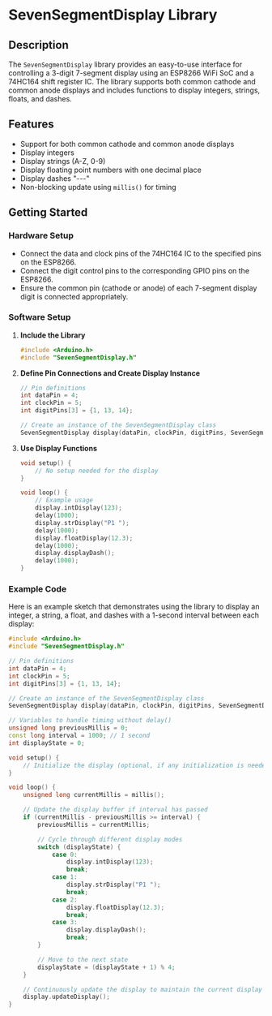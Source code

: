 # SevenSegmentDisplay Library

## Description
The `SevenSegmentDisplay` library provides an easy-to-use interface for controlling a 3-digit 7-segment display using an ESP8266 WiFi SoC and a 74HC164 shift register IC. The library supports both common cathode and common anode displays and includes functions to display integers, strings, floats, and dashes.

## Features
- Support for both common cathode and common anode displays
- Display integers
- Display strings (A-Z, 0-9)
- Display floating point numbers with one decimal place
- Display dashes "---"
- Non-blocking update using `millis()` for timing

## Getting Started

### Hardware Setup
- Connect the data and clock pins of the 74HC164 IC to the specified pins on the ESP8266.
- Connect the digit control pins to the corresponding GPIO pins on the ESP8266.
- Ensure the common pin (cathode or anode) of each 7-segment display digit is connected appropriately.

### Software Setup

1. **Include the Library**
    ```cpp
    #include <Arduino.h>
    #include "SevenSegmentDisplay.h"
    ```

2. **Define Pin Connections and Create Display Instance**
    ```cpp
    // Pin definitions
    int dataPin = 4;
    int clockPin = 5;
    int digitPins[3] = {1, 13, 14};

    // Create an instance of the SevenSegmentDisplay class
    SevenSegmentDisplay display(dataPin, clockPin, digitPins, SevenSegmentDisplay::COMMON_CATHODE);
    ```

3. **Use Display Functions**
    ```cpp
    void setup() {
        // No setup needed for the display
    }

    void loop() {
        // Example usage
        display.intDisplay(123);
        delay(1000);
        display.strDisplay("P1 ");
        delay(1000);
        display.floatDisplay(12.3);
        delay(1000);
        display.displayDash();
        delay(1000);
    }
    ```

### Example Code
Here is an example sketch that demonstrates using the library to display an integer, a string, a float, and dashes with a 1-second interval between each display:

```cpp
#include <Arduino.h>
#include "SevenSegmentDisplay.h"

// Pin definitions
int dataPin = 4;
int clockPin = 5;
int digitPins[3] = {1, 13, 14};

// Create an instance of the SevenSegmentDisplay class
SevenSegmentDisplay display(dataPin, clockPin, digitPins, SevenSegmentDisplay::COMMON_CATHODE);

// Variables to handle timing without delay()
unsigned long previousMillis = 0;
const long interval = 1000; // 1 second
int displayState = 0;

void setup() {
    // Initialize the display (optional, if any initialization is needed)
}

void loop() {
    unsigned long currentMillis = millis();

    // Update the display buffer if interval has passed
    if (currentMillis - previousMillis >= interval) {
        previousMillis = currentMillis;

        // Cycle through different display modes
        switch (displayState) {
            case 0:
                display.intDisplay(123);
                break;
            case 1:
                display.strDisplay("P1 ");
                break;
            case 2:
                display.floatDisplay(12.3);
                break;
            case 3:
                display.displayDash();
                break;
        }

        // Move to the next state
        displayState = (displayState + 1) % 4;
    }

    // Continuously update the display to maintain the current display buffer
    display.updateDisplay();
}

